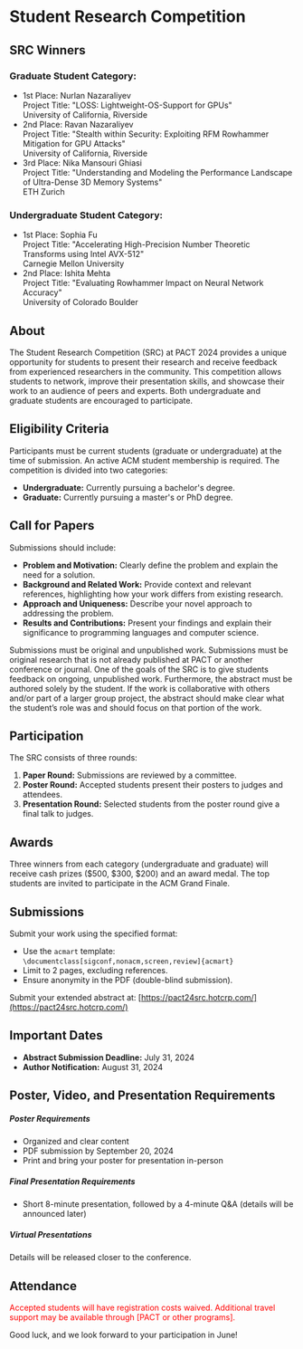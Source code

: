 # Student Research Competition

## SRC Winners

### Graduate Student Category:
* 1st Place: Nurlan Nazaraliyev  
Project Title: "LOSS: Lightweight-OS-Support for GPUs"  
University of California, Riverside
* 2nd Place: Ravan Nazaraliyev  
Project Title: "Stealth within Security: Exploiting RFM Rowhammer Mitigation for GPU Attacks"  
University of California, Riverside
* 3rd Place: Nika Mansouri Ghiasi  
Project Title: "Understanding and Modeling the Performance Landscape of Ultra-Dense 3D Memory Systems"  
ETH Zurich

### Undergraduate Student Category:
* 1st Place: Sophia Fu  
Project Title: "Accelerating High-Precision Number Theoretic Transforms using Intel AVX-512"  
Carnegie Mellon University
* 2nd Place: Ishita Mehta  
Project Title: "Evaluating Rowhammer Impact on Neural Network Accuracy"  
University of Colorado Boulder

## About

The Student Research Competition (SRC) at PACT 2024 provides a unique opportunity for students to present their research and receive feedback from experienced researchers in the community. This competition allows students to network, improve their presentation skills, and showcase their work to an audience of peers and experts. Both undergraduate and graduate students are encouraged to participate.

## Eligibility Criteria

Participants must be current students (graduate or undergraduate) at the time of submission. An active ACM student membership is required. The competition is divided into two categories:

- **Undergraduate:** Currently pursuing a bachelor's degree.
- **Graduate:** Currently pursuing a master's or PhD degree.

## Call for Papers

Submissions should include:

- **Problem and Motivation:** Clearly define the problem and explain the need for a solution.
- **Background and Related Work:** Provide context and relevant references, highlighting how your work differs from existing research.
- **Approach and Uniqueness:** Describe your novel approach to addressing the problem.
- **Results and Contributions:** Present your findings and explain their significance to programming languages and computer science.

Submissions must be original and unpublished work. Submissions must be original research that is not already published at PACT or another conference or journal. One of the goals of the SRC is to give students feedback on ongoing, unpublished work. Furthermore, the abstract must be authored solely by the student. If the work is collaborative with others and/or part of a larger group project, the abstract should make clear what the student’s role was and should focus on that portion of the work.

## Participation

The SRC consists of three rounds:

1. **Paper Round:** Submissions are reviewed by a committee.
2. **Poster Round:** Accepted students present their posters to judges and attendees.
3. **Presentation Round:** Selected students from the poster round give a final talk to judges.

## Awards

Three winners from each category (undergraduate and graduate) will receive cash prizes ($500, $300, $200) and an award medal. The top students are invited to participate in the ACM Grand Finale.

## Submissions

Submit your work using the specified format:

- Use the `acmart` template: `\documentclass[sigconf,nonacm,screen,review]{acmart}`
- Limit to 2 pages, excluding references.
- Ensure anonymity in the PDF (double-blind submission).

Submit your extended abstract at: [https://pact24src.hotcrp.com/](https://pact24src.hotcrp.com/)

## Important Dates

- **Abstract Submission Deadline:** July 31, 2024
- **Author Notification:** August 31, 2024

## Poster, Video, and Presentation Requirements


##### Poster Requirements

- Organized and clear content
- PDF submission by September 20, 2024
- Print and bring your poster for presentation in-person


##### Final Presentation Requirements

- Short 8-minute presentation, followed by a 4-minute Q&A (details will be announced later)


##### Virtual Presentations

Details will be released closer to the conference.


## Attendance

<span style="color: red;">Accepted students will have registration costs waived. Additional travel support may be available through [PACT or other programs].</span>


Good luck, and we look forward to your participation in June!
